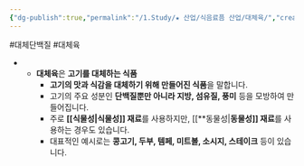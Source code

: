 ```yaml
---
{"dg-publish":true,"permalink":"/1.Study/★ 산업/식음료픔 산업/대체육/","created":"2024-11-20T21:02:28.193+09:00","updated":"2025-06-03T20:07:20.316+09:00"}
---
```


#대체단백질 #대체육 

- - **대체육**은 **고기를 대체하는 식품**
	- **고기의 맛과 식감을 대체하기 위해 만들어진 식품**을 말합니다.
	- 고기의 주요 성분인 **단백질뿐만 아니라 지방, 섬유질, 풍미** 등을 모방하여 만들어집니다.
	- 주로 **[[식물성\|식물성]] 재료**를 사용하지만, [[**동물성\|**동물성]] 재료**를 사용하는 경우도 있습니다.
	- 대표적인 예시로는 **콩고기, 두부, 템페, 미트볼, 소시지, 스테이크** 등이 있습니다.